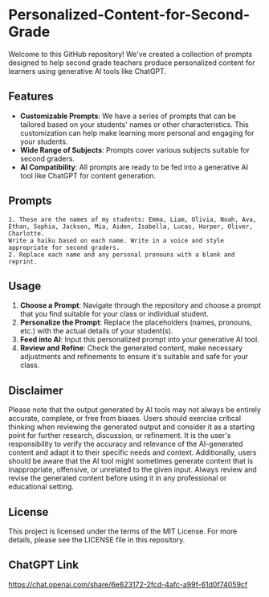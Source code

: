 # Personalized-Content-for-Second-Grade

Welcome to this GitHub repository! We've created a collection of prompts designed to help second grade teachers produce personalized content for learners using generative AI tools like ChatGPT. 

## Features

- **Customizable Prompts**: We have a series of prompts that can be tailored based on your students' names or other characteristics. This customization can help make learning more personal and engaging for your students.
- **Wide Range of Subjects**: Prompts cover various subjects suitable for second graders.
- **AI Compatibility**: All prompts are ready to be fed into a generative AI tool like ChatGPT for content generation.

## Prompts
```
1. These are the names of my students: Emma, Liam, Olivia, Noah, Ava, Ethan, Sophia, Jackson, Mia, Aiden, Isabella, Lucas, Harper, Oliver, Charlotte. 
Write a haiku based on each name. Write in a voice and style appropriate for second graders.
2. Replace each name and any personal pronouns with a blank and reprint.
```

## Usage

1. **Choose a Prompt**: Navigate through the repository and choose a prompt that you find suitable for your class or individual student.
2. **Personalize the Prompt**: Replace the placeholders (names, pronouns, etc.) with the actual details of your student(s).
3. **Feed into AI**: Input this personalized prompt into your generative AI tool. 
4. **Review and Refine**: Check the generated content, make necessary adjustments and refinements to ensure it's suitable and safe for your class.

## Disclaimer

Please note that the output generated by AI tools may not always be entirely accurate, complete, or free from biases. Users should exercise critical thinking when reviewing the generated output and consider it as a starting point for further research, discussion, or refinement. It is the user's responsibility to verify the accuracy and relevance of the AI-generated content and adapt it to their specific needs and context. Additionally, users should be aware that the AI tool might sometimes generate content that is inappropriate, offensive, or unrelated to the given input. Always review and revise the generated content before using it in any professional or educational setting.

## License

This project is licensed under the terms of the MIT License. For more details, please see the LICENSE file in this repository.

## ChatGPT Link

https://chat.openai.com/share/6e623172-2fcd-4afc-a99f-61d0f74059cf
